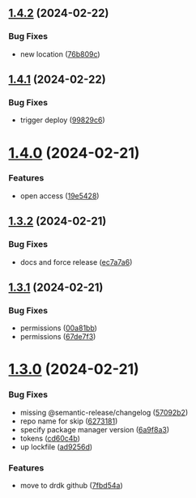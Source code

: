 ## [1.4.2](https://github.com/airlookjs/node-healthcheck/compare/v1.4.1...v1.4.2) (2024-02-22)


### Bug Fixes

* new location ([76b809c](https://github.com/airlookjs/node-healthcheck/commit/76b809ce4a074efa0c5b5c712409916a42a6486e))

## [1.4.1](https://github.com/drdk/dr-node-healthcheck/compare/v1.4.0...v1.4.1) (2024-02-22)


### Bug Fixes

* trigger deploy ([99829c6](https://github.com/drdk/dr-node-healthcheck/commit/99829c613f34251f897bd865710b431b78a31704))

# [1.4.0](https://github.com/drdk/dr-node-healthcheck/compare/v1.3.2...v1.4.0) (2024-02-21)


### Features

* open access ([19e5428](https://github.com/drdk/dr-node-healthcheck/commit/19e542826c323fb7fdf092fba3ca896a5f430eed))

## [1.3.2](https://github.com/drdk/dr-node-healthcheck/compare/v1.3.1...v1.3.2) (2024-02-21)


### Bug Fixes

* docs and force release ([ec7a7a6](https://github.com/drdk/dr-node-healthcheck/commit/ec7a7a65853acfcdf84a0c16b0cf9c43ea79d4cc))

## [1.3.1](https://github.com/drdk/dr-node-healthcheck/compare/v1.3.0...v1.3.1) (2024-02-21)


### Bug Fixes

* permissions ([00a81bb](https://github.com/drdk/dr-node-healthcheck/commit/00a81bb32203ddbdb3da57f6f241233046152843))
* permissions ([67de7f3](https://github.com/drdk/dr-node-healthcheck/commit/67de7f3e21474d65c42c22422f316ff8923ffb11))

# [1.3.0](https://github.com/drdk/dr-node-healthcheck/compare/v1.2.1...v1.3.0) (2024-02-21)


### Bug Fixes

* missing @semantic-release/changelog ([57092b2](https://github.com/drdk/dr-node-healthcheck/commit/57092b2dd7044673c7d33b531e206c7c329beaac))
* repo name for skip ([6273181](https://github.com/drdk/dr-node-healthcheck/commit/62731810d9ed83f78a165d83cd55d1c1bbcd52e8))
* specify package manager version ([6a9f8a3](https://github.com/drdk/dr-node-healthcheck/commit/6a9f8a35ea33e4fd690c632ceb4855c51bdaca76))
* tokens ([cd60c4b](https://github.com/drdk/dr-node-healthcheck/commit/cd60c4b1b74606076b8c44cfb17a2225e09ef7d7))
* up lockfile ([ad9256d](https://github.com/drdk/dr-node-healthcheck/commit/ad9256d1a8ba4412da015c113918ce2fa9432364))


### Features

* move to drdk github ([7fbd54a](https://github.com/drdk/dr-node-healthcheck/commit/7fbd54ac36f072dc0abc58c041ce2b0363f3b038))
